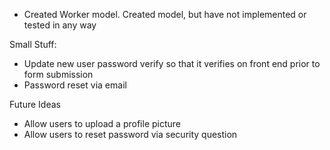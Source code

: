 - Created Worker model. Created model, but have not implemented or tested in any way


Small Stuff:
- Update new user password verify so that it verifies on front end prior to form submission
- Password reset via email


Future Ideas
- Allow users to upload a profile picture
- Allow users to reset password via security question
